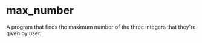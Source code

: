 # max_number
A program that finds the maximum number of the three integers that they're given by user.
